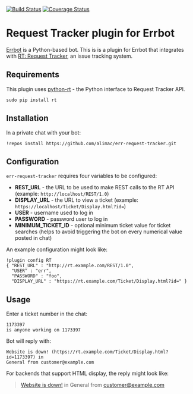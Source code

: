 [![Build Status](https://travis-ci.org/alimac/err-request-tracker.svg?branch=master)](https://travis-ci.org/alimac/err-request-tracker)
[![Coverage Status](https://coveralls.io/repos/alimac/err-request-tracker/badge.svg?branch=master&service=github)](https://coveralls.io/github/alimac/err-request-tracker?branch=master)

# Request Tracker plugin for Errbot

[Errbot](http://errbot.net) is a Python-based bot. This is is a plugin for
Errbot that integrates with [RT: Request Tracker](https://www.bestpractical.com/rt/),
an issue tracking system.

## Requirements

This plugin uses [python-rt](https://gitlab.labs.nic.cz/labs/python-rt) -
the Python interface to Request Tracker API.
```
sudo pip install rt
```

## Installation

In a private chat with your bot:
```
!repos install https://github.com/alimac/err-request-tracker.git
```

## Configuration

`err-request-tracker` requires four variables to be configured:

- **REST_URL** - the URL to be used to make REST calls to the RT API (example:
`http://localhost/REST/1.0`)
- **DISPLAY_URL** - the URL to view a ticket (example:
`https://localhost/Ticket/Display.html?id=`)
- **USER** - username used to log in
- **PASSWORD** - password user to log in
- **MINIMUM_TICKET_ID** - optional minimum ticket value for ticket searches
(helps to avoid triggering the bot on every numerical value posted in chat)

An example configuration might look like:

```
!plugin config RT
{ "REST_URL" : "http://rt.example.com/REST/1.0",
  "USER" : "err",
  "PASSWORD" : "foo",
  "DISPLAY_URL" : "https://rt.example.com/Ticket/Display.html?id=" }
```

## Usage

Enter a ticket number in the chat:
```
1173397
is anyone working on 1173397
```

Bot will reply with:
```
Website is down! (https://rt.example.com/Ticket/Display.html?id=1173397) in
General from customer@example.com
```

For backends that support HTML display, the reply might look like:

> [Website is down!](https://rt.example.com/Ticket/Display.html?id=1173397) in
General from customer@example.com
